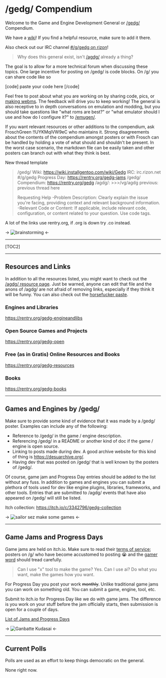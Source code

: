 # /gedg/ Compendium

Welcome to the Game and Engine Development General or [/gedg/](https://boards.4channel.org/g/gedg) Compendium.

We have a [wiki](https://wiki.installgentoo.com/wiki/Gedg)! If you find a helpful resource, make sure to add it there. 

Also check out our IRC channel [#/g/gedg on rizon](https://qchat.rizon.net/?channels=/g/gedg)!

>Why does this general exist, isn't  [/agdg/](https://boards.4channel.org/vg/agdg) already a thing?

The goal is to allow for a more technical forum when discussing these topics.  One large incentive for posting on /gedg/ is code blocks. On /g/ you can share code like so

[code]
paste your code here
[/code]

Feel free to post about what you are working on by sharing code, pics, or [making webms](https://wiki.installgentoo.com/wiki/WebM).  The feedback will drive you to keep working! The general is also receptive to in depth conversations on emulation and modding, but you should take questions like "what roms are best?" or "what emulator should I use and how do I configure it?" to [/emugen/](https://boards.4channel.org/vg/emugen).

If you want relevant resources or other additions to the compendium,  ask FroschGreen !!UYKMqlVW9eC who maintains it. Strong disagreements about the contents of the compendium amongst posters or with Frosch can be handled by holding a vote of what should and shouldn't be present. In the worst case scenario, the markdown file can be easily taken and other posters can branch out with what they think is best. 

New thread template

>/gedg/ Wiki: https://wiki.installgentoo.com/wiki/Gedg
>IRC: irc.rizon.net #/g/gedg
>Progress Day: https://rentry.org/gedg-jams
>/gedg/ Compendium: https://rentry.org/gedg
>/agdg/: >>>/vg/agdg
>previous:  previous thread here
>
>Requesting Help
>-Problem Description: Clearly explain the issue you're facing, providing context and relevant background information.
>-Relevant Code or Content: If applicable, include relevant code, configuration, or content related to your question. Use code tags.

A lot of the links use rentry.org, if .org is down try .co instead.

->
![brainstorming](https://i.imgur.com/lUW3CjQ.gif)
<-

***

[TOC2]

***

## Resources and Links

In addition to all the resources listed, you might want to check out the [/agdg/ resource page](https://hackmd.io/dLaaFCjDSveKVeEzqomBJw). Just be warned, anyone can edit that file and the anons of /agdg/ are not afraid of removing links, especially if they think it will be funny. You can also check out the [horsefucker paste](https://ponepaste.org/9401).

### Engines and Libraries

https://rentry.org/gedg-engineandlibs

### Open Source Games and Projects

https://rentry.org/gedg-open

###  Free (as in Gratis) Online Resources and Books

https://rentry.org/gedg-resources

###  Books

https://rentry.org/gedg-books

***

## Games and Engines by /gedg/

Make sure to provide some kind of evidence that it was made by a /gedg/ poster. Examples can include any of the following:

* Reference to /gedg/ in the game / engine description.
* Referencing /gedg/ in a README or another kind of doc if the game / engine is open source.
* Linking to posts made during dev. A good archive website for this kind of thing is https://desuarchive.org/.
* Having dev that was posted on /gedg/ that is well known by the posters of /gedg/.

Of course, game jam and Progress Day entries should be added to the list without any fuss. In addition to games and engines you can submit a plethora of tools used for dev like engine plugins, libraries, frameworks, and other tools. Entries that are submitted to /agdg/ events that have also appeared on /gedg/ will still be listed.

Itch collection:  https://itch.io/c/3342796/gedg-collection

->
![sailor sez make some games](https://i.imgur.com/q1OL9mr.jpeg)
<-

***

## Game Jams and Progress Days

Game jams are held on itch.io. Make sure to read their [terms of service](https://itch.io/docs/legal/terms); posters on /g/ who have become accustomed to posting &#128557; and the [gamer word](https://www.merriam-webster.com/dictionary/nigger) should tread carefully. 

> Can I use "x" tool to make the game?
Yes.
> Can I use ai?
Do what you want, make the games how you want.

For Progress Day you post your work ~~monthly~~. Unlike traditional game jams you can work on something old. You can submit a game, engine, tool, etc.

 Submit to itch.io for Progress Day like we do with game jams. The difference is you work on your stuff before the jam officially starts, then submission is open for a couple of days. 

[List of Jams and Progress Days](https://rentry.org/gedg-jams)

->
![Ganbatte Kudasai](https://i.imgur.com/XdAxvMe.png)
<-

***

## Current Polls

Polls are used as an effort to keep things democratic on the general.

None right now.
